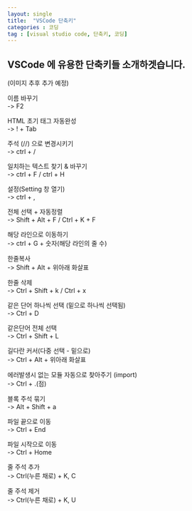 ```yaml
---
layout: single
title:  "VSCode 단축키"
categories : 코딩
tag : [visual studio code, 단축키, 코딩]
---
```



## VSCode 에 유용한 단축키들 소개하겟습니다.
(이미지 추후 추가 예정)

이름 바꾸기
<br> -> F2

HTML 초기 태그 자동완성
<br> -> ! + Tab

주석 (//) 으로 변경시키기
<br> -> ctrl + / 

일치하는 텍스트 찾기 & 바꾸기
<br> -> ctrl + F / ctrl + H

설정(Setting 창 열기)
<br> -> ctrl + ,

전체 선택 + 자동정렬
<br> -> Shift + Alt + F / Ctrl + K + F 

해당 라인으로 이동하기
<br> -> ctrl + G + 숫자(해당 라인의 줄 수)

한줄복사
<br> -> Shift + Alt + 위아래 화살표

한줄 삭제
<br> -> Ctrl + Shift + k / Ctrl + x

같은 단어 하나씩 선택 (밑으로 하나씩 선택됨)
<br> -> Ctrl + D

같은단어 전체 선택
<br> -> Ctrl + Shift + L

길다란 커서(다중 선택 - 밑으로)
<br> -> Ctrl + Alt + 위아래 화살표

에러발생시 없는 모듈 자동으로 찾아주기 (import)
<br> -> Ctrl + .(점)

블록 주석 묶기
<br> -> Alt + Shift + a

파일 끝으로 이동
<br> -> Ctrl + End

파일 시작으로 이동
<br> -> Ctrl + Home

줄 주석 추가
<br> -> Ctrl(누른 채로) + K, C

줄 주석 제거
<br> -> Ctrl(누른 채로) + K, U